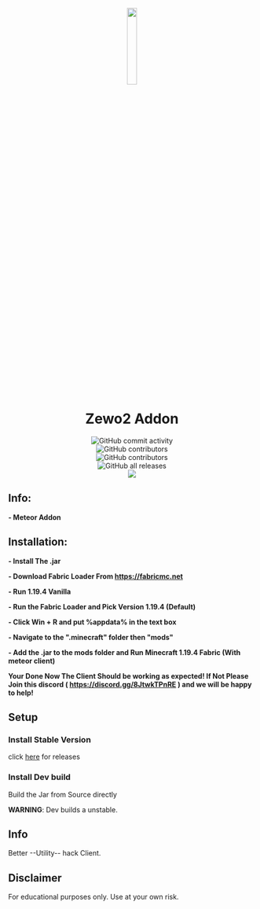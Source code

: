 <p align="center">
<img src="https://raw.githubusercontent.com/Dark-Developments/Popbobxd-Addon/master/src/main/resources/assets/template/icon.png" width="20%"/>
</p>

<h1 align="center">Zewo2 Addon</h1>

<div style="display: grid; place-items: center;">
    <img alt="GitHub commit activity" src="https://img.shields.io/github/commit-activity/w/Dark-Developments/Zewo2-Addon?color=black"> <img alt="GitHub contributors" src="https://img.shields.io/github/contributors/Nxyi/Kapuncino-Meteor?color=black&label=Developers">
<img alt="GitHub contributors" src="https://img.shields.io/github/v/release/Dark-Developments/Zewo2-Addon?display_name=tag&include_prereleases&color=black">
    <img alt="GitHub all releases" src="https://img.shields.io/github/downloads/Dark-Developments/Zewo2-Addon/total?color=black">

<div align="center">
  <a href="https://discord.gg/kja3YYV7R9"><img src="https://invidget.switchblade.xyz/kja3YYV7R9"></a>
</div>

</div>

## Info:
**- Meteor Addon**


## Installation:

**- Install The .jar**

**- Download Fabric Loader From https://fabricmc.net**

**- Run 1.19.4 Vanilla**

**- Run the Fabric Loader and Pick Version 1.19.4 (Default)**

**- Click Win + R and put %appdata% in the text box**

**- Navigate to the ".minecraft" folder then "mods"**

**- Add the .jar to the mods folder and Run Minecraft 1.19.4 Fabric (With meteor client)**

**Your Done Now The Client Should be working as expected! If Not Please Join this discord ( https://discord.gg/8JtwkTPnRE ) and we will be happy to help!**

## Setup

### Install Stable Version
click [here](https://github.com/Dark-Developments/Zewo2-Addon/releases) for releases

### Install Dev build
Build the Jar from Source directly

**WARNING**: Dev builds a unstable.
## Info

Better --Utility-- hack Client.

## Disclaimer

For educational purposes only. Use at your own risk.
